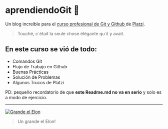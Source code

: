 # aprendiendoGit 🧩
Un blog increíble para el [curso profesional de Git y Github ](http://https://platzi.com/cursos/git-github/ "curso profesional de Git y Github ") de [Platzi](http://https://platzi.com/ "Platzi").
>Touché, c´était la seule chose élégante qu´il y avait.

## En este curso se vió de todo:

- Comandos Git
- Flujo de Trabajo en Github
- Buenas Prácticas
- Solución de Problemas
- Algunos Trucos de Platzi

PD: pequeño recordatorio de que **este Readme.md no va en serio** y solo es a modo de ejercicio.

------------

[![Grande el Elon](https://media4.giphy.com/media/OxrQAuM5kKMKHn14ls/giphy.gif?cid=ecf05e477za6gm88myezitg9ogwtrouhyv5ymxeqwfg0w7rz&ep=v1_gifs_trending&rid=giphy.gif&ct=g "Grande el Elon")](https://media4.giphy.com/media/OxrQAuM5kKMKHn14ls/giphy.gif?cid=ecf05e477za6gm88myezitg9ogwtrouhyv5ymxeqwfg0w7rz&ep=v1_gifs_trending&rid=giphy.gif&ct=g "Grande el Elon")

>Un grande el Elon!

